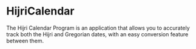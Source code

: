 # HijriCalendar
The Hijri Calendar Program is an application that allows you to accurately track both the Hijri and Gregorian dates, with an easy conversion feature between them.
